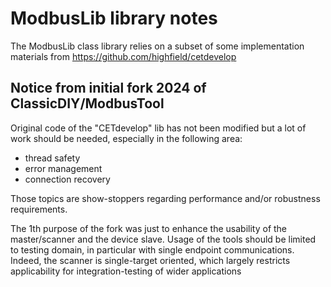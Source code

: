 # ModbusLib library notes

The ModbusLib class library relies on a subset of some implementation materials from https://github.com/highfield/cetdevelop

## Notice from initial fork 2024 of ClassicDIY/ModbusTool

Original code of the "CETdevelop" lib has not been modified but a lot of work should be needed, especially in the 
following area:
- thread safety
- error management
- connection recovery

Those topics are show-stoppers regarding performance and/or robustness requirements. 

The 1th purpose of the fork was just to enhance the usability of the master/scanner and the device slave. 
Usage of the tools should be limited to testing domain, in particular with single endpoint communications.
Indeed, the scanner is single-target oriented, which largely restricts applicability for integration-testing of
wider applications

